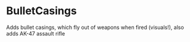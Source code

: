 # BulletCasings
Adds bullet casings, which fly out of weapons when fired (visuals!), also adds AK-47 assault rifle
